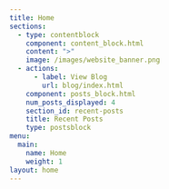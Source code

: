 ```yaml
---
title: Home
sections:
  - type: contentblock
    component: content_block.html
    content: ">"
    image: /images/website_banner.png
  - actions:
      - label: View Blog
        url: blog/index.html
    component: posts_block.html
    num_posts_displayed: 4
    section_id: recent-posts
    title: Recent Posts
    type: postsblock
menu:
  main:
    name: Home
    weight: 1
layout: home
---
```

